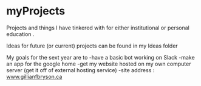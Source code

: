 # myProjects
Projects and things I have tinkered with for either institutional or personal education .

Ideas for future (or current) projects can be found in my Ideas folder

My goals for the sext year are to 
	-have a basic bot working on Slack
	-make an app for the google home
	-get my website hosted on my own computer server (get it off of external hosting service)
		-site address : www.gillianfbryson.ca


